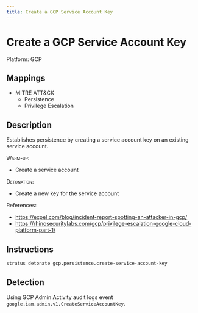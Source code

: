 ```yaml
---
title: Create a GCP Service Account Key
---
```


# Create a GCP Service Account Key




Platform: GCP

## Mappings

- MITRE ATT&CK
    - Persistence
  - Privilege Escalation



## Description


Establishes persistence by creating a service account key on an existing service account.

<span style="font-variant: small-caps;">Warm-up</span>:

- Create a service account

<span style="font-variant: small-caps;">Detonation</span>:

- Create a new key for the service account

References:

- https://expel.com/blog/incident-report-spotting-an-attacker-in-gcp/
- https://rhinosecuritylabs.com/gcp/privilege-escalation-google-cloud-platform-part-1/


## Instructions

```bash title="Detonate with Stratus Red Team"
stratus detonate gcp.persistence.create-service-account-key
```
## Detection


Using GCP Admin Activity audit logs event <code>google.iam.admin.v1.CreateServiceAccountKey</code>.


